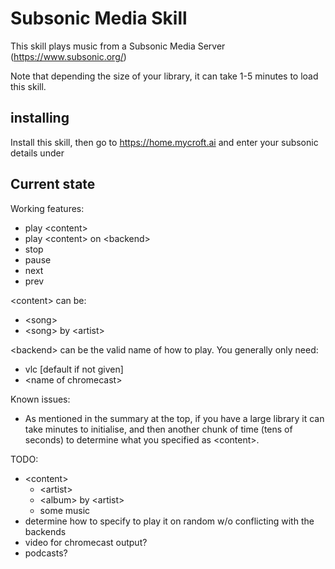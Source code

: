 # Subsonic Media Skill

This skill plays music from a Subsonic Media Server (https://www.subsonic.org/)

Note that depending the size of your library, it can take 1-5 minutes to load this skill. 

## installing
Install this skill, then go to https://home.mycroft.ai and enter your subsonic details under 


## Current state

Working features:
  - play \<content\>
  - play \<content\> on \<backend\>
  - stop
  - pause
  - next
  - prev


\<content\> can be:
  - \<song\>
  - \<song\> by \<artist\>


\<backend\> can be the valid name of how to play. You generally only need:
  - vlc [default if not given]
  - \<name of chromecast\>

Known issues:
  - As mentioned in the summary at the top, if you have a large library it can take minutes to initialise, and then another chunk of time (tens of seconds) to determine what you specified as \<content\>.

TODO:
  - \<content\>
    - \<artist\>
    - \<album\> by \<artist\>
    - some music
  - determine how to specify to play it on random w/o conflicting with the backends
  - video for chromecast output?
  - podcasts?
